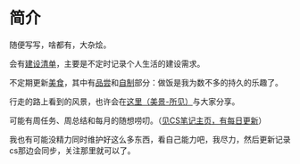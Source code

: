 # 简介

随便写写，啥都有，大杂烩。

会有[建设清单](http://chat.haohaha.cn/construction/construction/)，主要是不定时记录个人生活的建设需求。

不定期更新[美食](http://chat.haohaha.cn/delicious/index)，其中有[品尝](http://chat.haohaha.cn/delicious/taste)和[自制](http://chat.haohaha.cn/delicious/cook)部分：做饭是我为数不多的持久的乐趣了。

行走的路上看到的风景，也许会在[这里（美景-所见）](http://chat.haohaha.cn/scenery/scenery/)与大家分享。

可能有周任务、周总结和每月的随想唠叨。（[见CS笔记主页，有每日更新](cs.haohaha.cn)）

我也有可能没精力同时维护好这么多东西，看自己能力吧，我尽力，然后更新记录cs那边会同步，关注那里就可以了。
